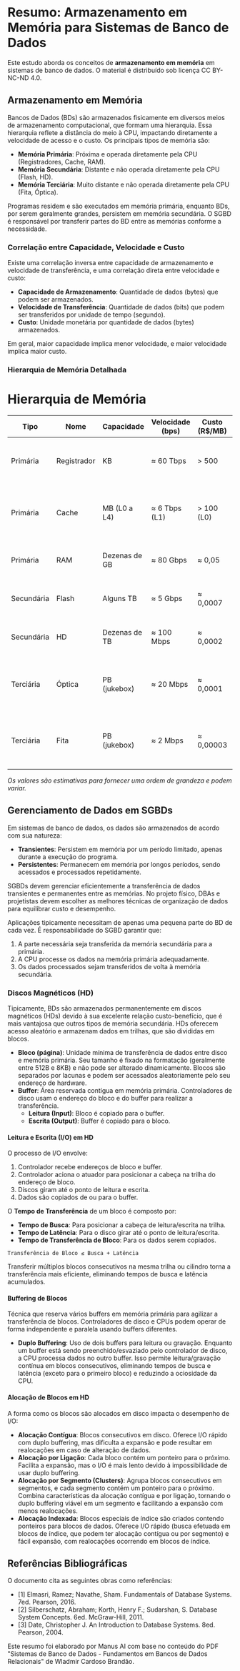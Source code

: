 # Resumo: Armazenamento em Memória para Sistemas de Banco de Dados

Este estudo aborda os conceitos de **armazenamento em memória** em sistemas de banco de dados. O material é distribuído sob licença CC BY-NC-ND 4.0.

## Armazenamento em Memória

Bancos de Dados (BDs) são armazenados fisicamente em diversos meios de armazenamento computacional, que formam uma hierarquia. Essa hierarquia reflete a distância do meio à CPU, impactando diretamente a velocidade de acesso e o custo. Os principais tipos de memória são:

*   **Memória Primária**: Próxima e operada diretamente pela CPU (Registradores, Cache, RAM).
*   **Memória Secundária**: Distante e não operada diretamente pela CPU (Flash, HD).
*   **Memória Terciária**: Muito distante e não operada diretamente pela CPU (Fita, Óptica).

Programas residem e são executados em memória primária, enquanto BDs, por serem geralmente grandes, persistem em memória secundária. O SGBD é responsável por transferir partes do BD entre as memórias conforme a necessidade.

### Correlação entre Capacidade, Velocidade e Custo

Existe uma correlação inversa entre capacidade de armazenamento e velocidade de transferência, e uma correlação direta entre velocidade e custo:

*   **Capacidade de Armazenamento**: Quantidade de dados (bytes) que podem ser armazenados.
*   **Velocidade de Transferência**: Quantidade de dados (bits) que podem ser transferidos por unidade de tempo (segundo).
*   **Custo**: Unidade monetária por quantidade de dados (bytes) armazenados.

Em geral, maior capacidade implica menor velocidade, e maior velocidade implica maior custo.

### Hierarquia de Memória Detalhada

# Hierarquia de Memória

| Tipo        | Nome         | Capacidade      | Velocidade (bps) | Custo (R$/MB) | Volátil | Uso Principal                                     |
| ----------- | ------------ | --------------- | ---------------- | ------------- | ------- | ------------------------------------------------ |
| Primária    | Registrador  | KB              | ≈ 60 Tbps        | > 500         | Sim     | Execução de instruções de programa               |
| Primária    | Cache        | MB (L0 a L4)    | ≈ 6 Tbps (L1)    | > 100 (L0)    | Sim     | Acelera execução de instruções (pré-busca)       |
| Primária    | RAM          | Dezenas de GB   | ≈ 80 Gbps        | ≈ 0,05        | Sim     | Manter instruções e dados temporários            |
| Secundária  | Flash        | Alguns TB       | ≈ 5 Gbps         | ≈ 0,0007      | Não     | Manter dados de maneira persistente              |
| Secundária  | HD           | Dezenas de TB   | ≈ 100 Mbps       | ≈ 0,0002      | Não     | Manter dados de maneira persistente              |
| Terciária   | Óptica       | PB (jukebox)    | ≈ 20 Mbps        | ≈ 0,0001      | Não     | Dados pouco mutáveis, acesso sequencial (multimídia) |
| Terciária   | Fita         | PB (jukebox)    | ≈ 2 Mbps         | ≈ 0,00003     | Não     | Dados pouco mutáveis, acesso sequencial (backups) |


*Os valores são estimativas para fornecer uma ordem de grandeza e podem variar.*
## Gerenciamento de Dados em SGBDs

Em sistemas de banco de dados, os dados são armazenados de acordo com sua natureza:

*   **Transientes**: Persistem em memória por um período limitado, apenas durante a execução do programa.
*   **Persistentes**: Permanecem em memória por longos períodos, sendo acessados e processados repetidamente.

SGBDs devem gerenciar eficientemente a transferência de dados transientes e permanentes entre as memórias. No projeto físico, DBAs e projetistas devem escolher as melhores técnicas de organização de dados para equilibrar custo e desempenho.

Aplicações tipicamente necessitam de apenas uma pequena parte do BD de cada vez. É responsabilidade do SGBD garantir que:

1.  A parte necessária seja transferida da memória secundária para a primária.
2.  A CPU processe os dados na memória primária adequadamente.
3.  Os dados processados sejam transferidos de volta à memória secundária.

### Discos Magnéticos (HD)

Tipicamente, BDs são armazenados permanentemente em discos magnéticos (HDs) devido à sua excelente relação custo-benefício, que é mais vantajosa que outros tipos de memória secundária. HDs oferecem acesso aleatório e armazenam dados em trilhas, que são divididas em blocos.

*   **Bloco (página)**: Unidade mínima de transferência de dados entre disco e memória primária. Seu tamanho é fixado na formatação (geralmente entre 512B e 8KB) e não pode ser alterado dinamicamente. Blocos são separados por lacunas e podem ser acessados aleatoriamente pelo seu endereço de hardware.
*   **Buffer**: Área reservada contígua em memória primária. Controladores de disco usam o endereço do bloco e do buffer para realizar a transferência.
    *   **Leitura (Input)**: Bloco é copiado para o buffer.
    *   **Escrita (Output)**: Buffer é copiado para o bloco.

#### Leitura e Escrita (I/O) em HD

O processo de I/O envolve:

1.  Controlador recebe endereços de bloco e buffer.
2.  Controlador aciona o atuador para posicionar a cabeça na trilha do endereço de bloco.
3.  Discos giram até o ponto de leitura e escrita.
4.  Dados são copiados de ou para o buffer.

O **Tempo de Transferência** de um bloco é composto por:

*   **Tempo de Busca**: Para posicionar a cabeça de leitura/escrita na trilha.
*   **Tempo de Latência**: Para o disco girar até o ponto de leitura/escrita.
*   **Tempo de Transferência de Bloco**: Para os dados serem copiados.

`Transferência de Bloco ≤ Busca + Latência`

Transferir múltiplos blocos consecutivos na mesma trilha ou cilindro torna a transferência mais eficiente, eliminando tempos de busca e latência acumulados.

#### Buffering de Blocos

Técnica que reserva vários buffers em memória primária para agilizar a transferência de blocos. Controladores de disco e CPUs podem operar de forma independente e paralela usando buffers diferentes.

*   **Duplo Buffering**: Uso de dois buffers para leitura ou gravação. Enquanto um buffer está sendo preenchido/esvaziado pelo controlador de disco, a CPU processa dados no outro buffer. Isso permite leitura/gravação contínua em blocos consecutivos, eliminando tempos de busca e latência (exceto para o primeiro bloco) e reduzindo a ociosidade da CPU.

#### Alocação de Blocos em HD

A forma como os blocos são alocados em disco impacta o desempenho de I/O:

*   **Alocação Contígua**: Blocos consecutivos em disco. Oferece I/O rápido com duplo buffering, mas dificulta a expansão e pode resultar em realocações em caso de alteração de dados.
*   **Alocação por Ligação**: Cada bloco contém um ponteiro para o próximo. Facilita a expansão, mas o I/O é mais lento devido à impossibilidade de usar duplo buffering.
*   **Alocação por Segmento (Clusters)**: Agrupa blocos consecutivos em segmentos, e cada segmento contém um ponteiro para o próximo. Combina características da alocação contígua e por ligação, tornando o duplo buffering viável em um segmento e facilitando a expansão com menos realocações.
*   **Alocação Indexada**: Blocos especiais de índice são criados contendo ponteiros para blocos de dados. Oferece I/O rápido (busca efetuada em blocos de índice, que podem ter alocação contígua ou por segmento) e fácil expansão, com realocações ocorrendo em blocos de índice.

## Referências Bibliográficas

O documento cita as seguintes obras como referências:

*   [1] Elmasri, Ramez; Navathe, Sham. Fundamentals of Database Systems. 7ed. Pearson, 2016.
*   [2] Silberschatz, Abraham; Korth, Henry F.; Sudarshan, S. Database System Concepts. 6ed. McGraw-Hill, 2011.
*   [3] Date, Christopher J. An Introduction to Database Systems. 8ed. Pearson, 2004.

Este resumo foi elaborado por Manus AI com base no conteúdo do PDF "Sistemas de Banco de Dados - Fundamentos em Bancos de Dados Relacionais" de Wladmir Cardoso Brandão.

